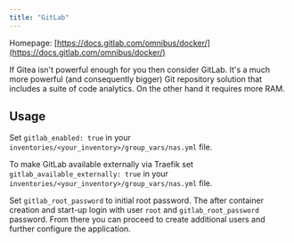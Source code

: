 ```yaml
---
title: "GitLab"
---
```


Homepage: [https://docs.gitlab.com/omnibus/docker/](https://docs.gitlab.com/omnibus/docker/)

If Gitea isn't powerful enough for you then consider GitLab. It's a much more powerful (and consequently bigger) Git repository solution that includes a suite of code analytics. On the other hand it requires more RAM.

## Usage

Set `gitlab_enabled: true` in your `inventories/<your_inventory>/group_vars/nas.yml` file.

To make GitLab available externally via Traefik set `gitlab_available_externally: true` in your `inventories/<your_inventory>/group_vars/nas.yml` file.

Set `gitlab_root_password` to initial root password. The after container creation and start-up login with user `root` and `gitlab_root_password` password. From there you can proceed to create additional users and further configure the application.
